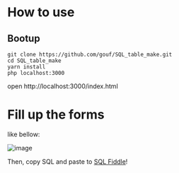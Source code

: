 # How to use

## Bootup

```console
git clone https://github.com/gouf/SQL_table_make.git
cd SQL_table_make
yarn install
php localhost:3000
```
open http://localhost:3000/index.html

# Fill up the forms

like bellow:

![image](https://t.gyazo.com/teams/liteskyblue/09579b4930c424de2fc7ca89d5f156e3.png)

Then, copy SQL and paste to [SQL Fiddle](http://sqlfiddle.com)!
